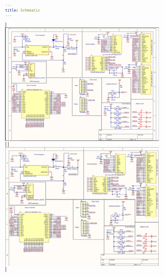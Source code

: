 ```yaml
---
title: Schmeatic
---
```

|![](https://github.com/KhakiSaturday/KhakiSaturday.github.io/blob/main/Images/SChematic314.PNG)|
|![](https://github.com/KhakiSaturday/KhakiSaturday.github.io/blob/main/Images/Schematic.JPG)|
